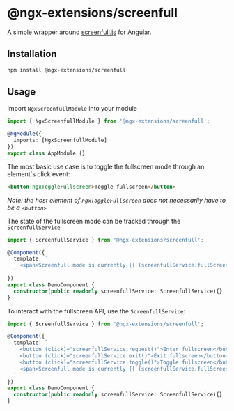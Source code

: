 # @ngx-extensions/screenfull

A simple wrapper around [screenfull.js](<https://github.com/sindresorhus/screenfull.js>) for Angular.

## Installation

```bash
npm install @ngx-extensions/screenfull
```

## Usage

Import `NgxScreenfullModule` into your module

```typescript
import { NgxScreenfullModule } from '@ngx-extensions/screenfull';

@NgModule({
  imports: [NgxScreenfullModule]
})
export class AppModule {}

```

The most basic use case is to toggle the fullscreen mode through an element´s click event:

```html
<button ngxToggleFullscreen>Toggle fullscreen</button>
```

*Note: the host element of `ngxToggleFullscreen` does not necessarily have to be a `<button>`*

The state of the fullscreen mode can be tracked through the `ScreenfullService`

```typescript
import { ScreenfullService } from '@ngx-extensions/screenfull';

@Component({
  template: `
    <span>Screenfull mode is currently {{ (screenfullService.fullScreenActive$ | async) ? 'active': 'inactive' }}</span>
  `
})
export class DemoComponent {
  constructor(public readonly screenfullService: ScreenfullService){}
}
```

To interact with the fullscreen API, use the `ScreenfullService`:

```typescript
import { ScreenfullService } from '@ngx-extensions/screenfull';

@Component({
  template: `
    <button (click)="screenfullService.request()">Enter fullscreen</button>
    <button (click)="screenfullService.exit()">Exit fullscreen</button>
    <button (click)="screenfullService.toggle()">Toggle fullscreen</button>
    <span>Screenfull mode is currently {{ (screenfullService.fullScreenActive$ | async) ? 'active': 'inactive' }}</span>
  `
})
export class DemoComponent {
  constructor(public readonly screenfullService: ScreenfullService){}
}
```
